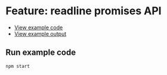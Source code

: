 # Feature: readline promises API

- [View example code](./example.mjs)
- [View example output](./example-output.txt)

## Run example code

```bash
npm start
```

<!-- TODO: ## Related links -->

<!-- TODO: Add link to Twitter thread + screenshot -->

<!-- TODO: Add link to blog post -->
